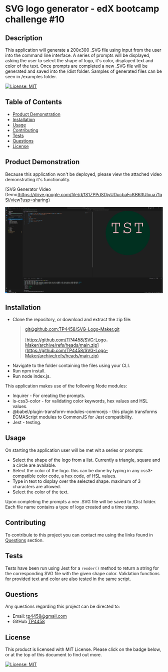 # SVG logo generator - edX bootcamp challenge #10

## Description

This application will generate a 200x300 .SVG file using input from the user into the command line interface. A series of prompts will be displayed, asking the user to select the shape of logo, it's color, displayed text and color of the text. Once prompts are completed a new .SVG file will be generated and saved into the /dist folder. Samples of generated files can be seen in /examples folder.

[![License: MIT](https://img.shields.io/badge/License-MIT-yellow.svg)](https://opensource.org/licenses/MIT)

## Table of Contents
* [Product Demonstration](<#product-demonstration>)
* [Installation](#installation)
* [Usage](#usage)
* [Contributing](#contributing)
* [Tests](#tests)
* [Questions](#questions)
* [License](#license)

## Product Demonstration

Because this application won't be deployed, please view the attached video demonstrating it's functionality.

[SVG Generator Video Demo]https://drive.google.com/file/d/1S1ZPPdSDjyUDucbaFcKB63UIoua71qSi/view?usp=sharing)

![Alt text](svg.JPG)

## Installation

* Clone the repository, or download and extract the zip file:
    >[git@github.com:TP4458/SVG-Logo-Maker.git](git@github.com:TP4458/SVG-Logo-Maker.git) </br >
    > </br>
    >[https://github.com/TP4458/SVG-Logo-Maker/archive/refs/heads/main.zip](https://github.com/TP4458/SVG-Logo-Maker/archive/refs/heads/main.zip)
* Navigate to the folder containing the files using your CLI.
* Run npm install.
* Run node index.js.

This application makes use of the following Node modules:
* Inquirer - For creating the prompts.
* is-css3-color - for validating color keywords, hex values and HSL values.
* @babel/plugin-transform-modules-commonjs - this plugin transforms ECMAScript modules to CommonJS for Jest compatibility.
* Jest - testing.

## Usage
On starting the application user will be met wit a series or prompts:
* Select the shape of the logo from a list. Currently a triangle, square and a circle are available.
* Select the color of the logo. this can be done by typing in any css3-compatible color code, a hex code, of HSL values.
* Type in text to display over the selected shape. maximum of 3 characters are allowed.
* Select the color of the text.

Upon completing the prompts a nev .SVG file will be saved to /Dist folder. Each file name contains a type of logo created and a time stamp.

## Contributing

To contribule to this project you can contact me using the links found in [Questions](#questions) section.

## Tests

Tests have been run using Jest for a `render()` method to return a string for the corresponding SVG file with the given shape color. Validation functions for provided text and color are also tested in the same script.

## Questions
Any questions regarding this project can be directed to:
* Email: [tp4458@gmail.com](tp4458@gmail.com)
* GitHub [TP4458](https://github.com/TP4458)

## License
This product is licensed with MIT License. Please click on the badge below, or at the top of this document to find out more.

 [![License: MIT](https://img.shields.io/badge/License-MIT-yellow.svg)](https://opensource.org/licenses/MIT)
